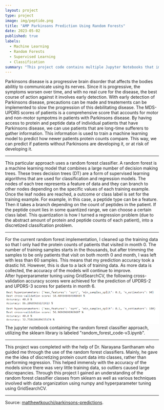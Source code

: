```yaml
---
layout: project
type: project
image: img/peptide.png
title: "AMP Parkinsons Prediction Using Random Forests"
date: 2023-05-02
published: true
labels:
  - Machine Learning
  - Random Forests
  - Supervised Learning
  - Classification
summary: "This project code contains multiple Jupyter Notebooks that imports open source data on proteins and peptides collected on medical patients. The goal of this project is to utilize this data to predict the MDS-UPDRS scores of the patients, which is a measure of the progression of Parkinsons disease."
---
```


Parkinsons disease is a progressive brain disorder that affects the bodies abilitiy to communicate using its nerves. Since it is progressive, the symptoms worsen over time, and with no real cure for the disease, the best course of action against it involves early detection. With early detection of Parkinsons disease, precautions can be made and treatements can be implemented to slow the progression of this debilitating disease. The MDS-UPDRS scores of patients is a comprehensive score that accounts for motor and non-motor sympotms in patients with Parkinsons disease. By having access to protein and peptide data of individual patients that have Parkinsons disease, we can use patients that are long-time sufferers to gather information. This information is used to train a machine learning model to predict how newer patients protein counts compare. This way, we can predict if patients without Parkinsons are developing it, or at risk of developing it.

<hr>
This particular approach uses a random forest classifier. A random forest is a machine learning model that combines a large number of decision making trees. These trees decision trees (DT) are a form of supervised learning algorithms that are used for classification and regression models. The nodes of each tree represents a feature of data and they can branch to other nodes depending on the specific values of each training example. Once the leaf nodes are reached, a outcome or class label is set for the training example. For example, in this case, a peptide type can be a feature. Then it takes a branch depending on the count of peptides in the patient. If the peptide count lies in some quantized range, we can choose a certain class label. This quantization is how I turned a regression problem (due to the abstract amount of protein and peptide counts of each patient), into a discretized classifcation problem.
<hr>
For the current random forest implementation, I cleaned up the training data so that I only had the protein counts of patients that visited in month 0. The number of training samples starts in the thousands, but after trimming the samples to be only patients that visit on both month 0 and month, I was left with less than 60 samples. This means that my prediction accuracy took a drastic hit. However, this is due to a lack of training data. As more data is collected, the accuracy of the models will continue to improve. <br>
After hyperparameter tuning using GridSearchCV, the following cross-validation accuracy scores were achieved for the prediction of UPDRS-2 and UPDRS-3 scores for patients in month 6. <br>
<img class="img-fluid" src="../img/cross_validation_score.png">
<br>
The jupyter notebook containing the random forest classifier approach, utilizing the sklearn library is labeled "random_forest_code-v3.ipynb".
<hr>
This project was completed with the help of Dr. Narayana Santhanam who guided me through the use of the random forest classifiers. Mainly, he gave me the idea of discretizing protein count data into classes, rather than performing regression. This helped immensly with the accuracy of the models since there was very little training data, so outliers caused large discrepancies. Through this project I gained an understanding of the random forest classifier classes from sklearn as well as various techniques involved with data organization using numpy and hyperparameter tuning using GridSearchCV.
<hr>
Source: <a href="https://github.com/matthewtkouchi/EE445_Kaggle_Peptides"><i class="large github icon "></i>matthewtkouchi/parkinsons-predictions</a>.
